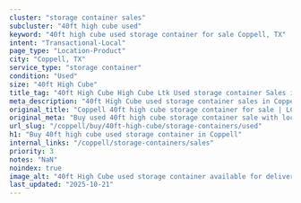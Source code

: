 ```yaml
---
cluster: "storage container sales"
subcluster: "40ft high cube used"
keyword: "40ft high cube used storage container for sale Coppell, TX"
intent: "Transactional-Local"
page_type: "Location-Product"
city: "Coppell, TX"
service_type: "storage container"
condition: "Used"
size: "40ft High Cube"
title_tag: "40ft High Cube High Cube Ltk Used storage container Sales in Coppell | LC Container"
meta_description: "40ft High Cube used storage container sales in Coppell. High cube containers with extra height. Fast delivery, competitive pricing. Serving storage containers area. Quote ID: F1W. Call (214) 524-4168 for your free quote today."
original_title: "Coppell 40ft high cube storage container for sale | LC"
original_meta: "Buy used 40ft high cube storage container sale with local delivery in Coppell, TX. LC Container — local Since 2003. Request a fast quote today."
url_slug: "/coppell/buy/40ft-high-cube/storage-containers/used"
h1: "Buy 40ft high cube used storage container in Coppell"
internal_links: "/coppell/storage-containers/sales"
priority: 3
notes: "NaN"
noindex: true
image_alt: "40ft High Cube used storage container available for delivery in Coppell"
last_updated: "2025-10-21"
---
```


<!-- TODO: Add unique city/inventory copy, images, and internal links here. -->
